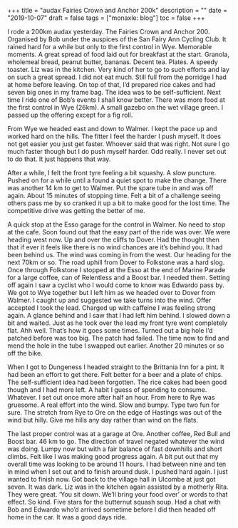 +++
title = "audax  Fairies Crown and Anchor 200k"
description = ""
date = "2019-10-07"
draft = false
tags = ["monaxle: blog"]
toc = false
+++

I rode a 200km audax yesterday. The Fairies Crown and Anchor 200. Organised by Bob under the auspices of the San Fairy Ann Cycling Club. It rained hard for a while but only to the first control in Wye. Memorable moments. A great spread of food laid out for breakfast at the start. Granola, wholemeal bread, peanut butter, bananas. Decent tea. Plates. A speedy toaster. Liz was in the kitchen. Very kind of her to go to such efforts and lay on such a great spread. I did not eat much. Still full from the porridge I had at home before leaving. On top of that, I’d prepared rice cakes and had seven big ones in my frame bag. The idea was to be self-sufficient. Next time I ride one of Bob’s events I shall know better. There was more food at the first control in Wye (26km). A small gazebo on the wet village green. I passed up the offering except for a fig roll.

From Wye we headed east and down to Walmer. I kept the pace up and worked hard on the hills. The fitter I feel the harder I push myself. It does not get easier you just get faster. Whoever said that was right. Not sure I go much faster though but I do push myself harder. Odd really. I never set out to do that. It just happens that way.

After a while, I felt the front tyre feeling a bit squashy. A slow puncture. Pushed on for a while until a found a quiet spot to make the change. There was another 14 km to get to Walmer. Put the spare tube in and was off again. About 15 minutes of stopping time. Felt a bit of a challenge seeing others pass me by so cranked it up a bit to make good for the lost time. The competitive drive was getting the better of me.

A quick stop at the Esso garage for the control in Walmer. No need to stop at the cafe. Soon found out that the easy part of the ride was over. We were heading west now. Up and over the cliffs to Dover. Had the thought then that if ever it feels like there is no wind chances are it’s behind you. It had been behind us. The wind was coming in from the west. Our heading for the next 70km or so. The road uphill from Dover to Folkstone was a hard slog. Once through Folkstone I stopped at the Esso at the end of Marine Parade for a large coffee, can of Relentless and a Boost bar. I needed them. Setting off again I saw a cyclist who I would come to know was Edwardo pass by. We got to Wye together but I left him as we headed over to Dover from Walmer. I caught up and suggested we take turns into the wind. Offer accepted I took the lead. Charged up with caffeine I was feeling strong again. A glance behind and I saw that I had left him behind. I slowed down a bit and waited. Just as he took over the lead my front tyre went completely flat. Ahh well. That’s how it goes some times. Turned out a big hole I’d patched before was too big. The patch had failed. The time now to find and mend the hole in the tube I swapped out earlier. Another 20 minutes or so off the bike.

When I got to Dungeness I headed straight to the Brittania Inn for a pint. It had been an effort to get there. Felt better for a beer and a plate of chips. The self-sufficient idea had been forgotten. The rice cakes had been good though and I had more left. A habit I guess of spending to consume. Whatever. I set out once more after half an hour. From here to Rye was gruesome. A real effort into the wind. Slow and bumpy. Type two fun for sure. The stretch from Rye to Ore on the edge of Hastings was out of the wind but hilly. Give me hills any day rather than wind on the flats.

The last proper control was at a garage at Ore. Another coffee, Red Bull and Boost bar. 46 km to go. The direction of travel negated whatever the wind was doing. Lumpy now but with a fair balance of fast downhills and short climbs. Felt like I was making good progress again. A bit put out that my overall time was looking to be around 11 hours. I had between nine and ten in mind when I set out and to finish around dusk. I pushed hard again. I just wanted to finish now. Got back to the village hall in Ulcombe at just got seven. It was dark. Liz was in the kitchen again assisted by a motherly Rita. They were great. ‘You sit down. We’ll bring your food over’ or words to that effect. So kind. Five stars for the butternut squash soup. Had a chat with Bob and Edwardo who’d arrived sometime before I did then headed off home in the car. It was a good days ride.